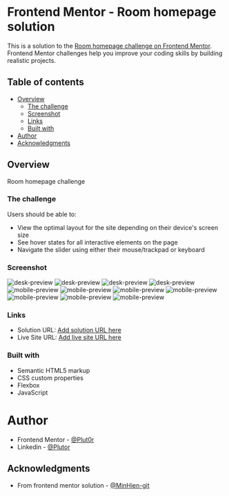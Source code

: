 # Frontend Mentor - Room homepage solution

This is a solution to the [Room homepage challenge on Frontend Mentor](https://www.frontendmentor.io/challenges/room-homepage-BtdBY_ENq). Frontend Mentor challenges help you improve your coding skills by building realistic projects. 

## Table of contents

- [Overview](#overview)
  - [The challenge](#the-challenge)
  - [Screenshot](#screenshot)
  - [Links](#links)
  - [Built with](#built-with)
- [Author](#author)
- [Acknowledgments](#acknowledgments)

## Overview

Room homepage challenge

### The challenge

Users should be able to:

- View the optimal layout for the site depending on their device's screen size
- See hover states for all interactive elements on the page
- Navigate the slider using either their mouse/trackpad or keyboard

### Screenshot

![desk-preview](./resources/room-screenshot/room-desk-1.png)
![desk-preview](./resources/room-screenshot/room-desk-preview-b.png)
![desk-preview](./resources/room-screenshot/room-desk-c.png)
![desk-preview](./resources/room-screenshot/room-desk-d.png)
![mobile-preview](./resources/room-screenshot/room-mobile-1.png)
![mobile-preview](./resources/room-screenshot/room-mobile-2.png)
![mobile-preview](./resources/room-screenshot/room-mobile-3.png)
![mobile-preview](./resources/room-screenshot/room-mobile-4.png)
![mobile-preview](./resources/room-screenshot/room-mobile-a.png)
![mobile-preview](./resources/room-screenshot/room-mobile-about.png)
![mobile-preview](./resources/room-screenshot/room-mobile.png)


### Links

- Solution URL: [Add solution URL here]()
- Live Site URL: [Add live site URL here]()


### Built with

- Semantic HTML5 markup
- CSS custom properties
- Flexbox
- JavaScript

# Author

- Frontend Mentor - [@Plut0r](https://www.frontendmentor.io/profile/Plut0r)
- Linkedin - [@Plutor](https://www.linkedin.com/in/plut0r)


## Acknowledgments

- From frontend mentor solution - [@MinHien-git](https://github.com/MinHien-git/room-homepage)
